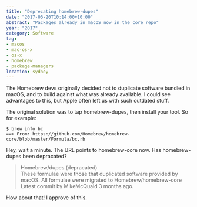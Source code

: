 ```yaml
---
title: "Deprecating homebrew-dupes"
date: "2017-06-20T10:14:00+10:00"
abstract: "Packages already in macOS now in the core repo"
year: "2017"
category: Software
tag:
- macos
- mac-os-x
- os-x
- homebrew
- package-managers
location: sydney
---
```

The Homebrew devs originally decided not to duplicate software bundled in macOS, and to build against what was already available. I could see advantages to this, but Apple often left us with such outdated stuff.

The original solution was to tap homebrew-dupes, then install your tool. So for example:

    $ brew info bc
    ==> From: https://github.com/Homebrew/homebrew-core/blob/master/Formula/bc.rb

Hey, wait a minute. The URL points to homebrew-core now. Has homebrew-dupes been depracated?

> Homebrew/dupes (depracated)  
> These formulae were those that duplicated software provided by macOS. All formulae were migrated to Homebrew/homebrew-core  
> Latest commit by MikeMcQuaid 3 months ago.

How about that! I approve of this.

